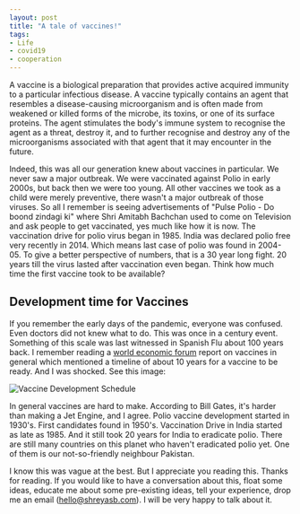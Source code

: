 ```yaml
---
layout: post
title: "A tale of vaccines!"
tags:
- Life
- covid19
- cooperation
---
```


A vaccine is a biological preparation that provides active acquired immunity to a particular infectious disease. A vaccine typically contains an agent that resembles a disease-causing microorganism and is often made from weakened or killed forms of the microbe, its toxins, or one of its surface proteins. The agent stimulates the body's immune system to recognise the agent as a threat, destroy it, and to further recognise and destroy any of the microorganisms associated with that agent that it may encounter in the future.

Indeed, this was all our generation knew about vaccines in particular. We never saw a major outbreak. We were vaccinated against Polio in early 2000s, but back then we were too young. All other vaccines we took as a child were merely preventive, there wasn't a major outbreak of those viruses. So all I remember is seeing advertisements of "Pulse Polio - Do boond zindagi ki" where Shri Amitabh Bachchan used to come on Television and ask people to get vaccinated, yes much like how it is now. The vaccination drive for polio virus began in 1985. India was declared polio free very recently in 2014. Which means last case of polio was found in 2004-05. To give a better perspective of numbers, that is a 30 year long fight. 20 years till the virus lasted after vaccination even began. Think how much time the first vaccine took to be available?

## Development time for Vaccines

If you remember the early days of the pandemic, everyone was confused. Even doctors did not knew what to do. This was once in a century event. Something of this scale was last witnessed in Spanish Flu about 100 years back. I remember reading a [world economic forum](https://www.weforum.org/agenda/2020/06/vaccine-development-barriers-coronavirus/) report on vaccines in general which mentioned a timeline of about 10 years for a vaccine to be ready. And I was shocked. See this image:

![Vaccine Development Schedule](https://wellcome.org/sites/default/files/styles/standalone_image_full_width/public/infographic-vaccine-development-1200x1850.png)

In general vaccines are hard to make. According to Bill Gates, it's harder than making a Jet Engine, and I agree. Polio vaccine development started in 1930's. First candidates found in 1950's. Vaccination Drive in India started as late as 1985. And it still took 20 years for India to eradicate polio. There are still many countries on this planet who haven't eradicated polio yet. One of them is our not-so-friendly neighbour Pakistan. 



I know this was vague at the best. But I appreciate you reading this. Thanks for reading. If you would like to have a conversation about this, float some ideas, educate me about some pre-existing ideas, tell your experience, drop me an email ([hello@shreyasb.com](mailto:hello@shreyasb.com)). I will be very happy to talk about it.
